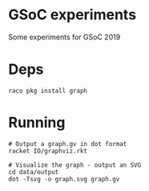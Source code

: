 # GSoC experiments
Some experiments for GSoC 2019

# Deps
```
raco pkg install graph
```

# Running
```
# Output a graph.gv in dot format
racket IO/graphviz.rkt

# Visualize the graph - output an SVG
cd data/output
dot -Tsvg -o graph.svg graph.gv
```


